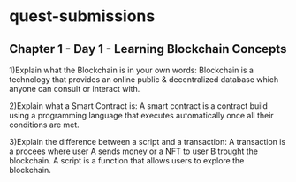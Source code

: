 # quest-submissions
## Chapter 1 - Day 1 - Learning Blockchain Concepts

1)Explain what the Blockchain is in your own words: Blockchain is a technology that provides an online public & decentralized database which anyone can consult or interact with.

2)Explain what a Smart Contract is: A smart contract is a contract build using a programming language that executes automatically once all their conditions are met.

3)Explain the difference between a script and a transaction: A transaction is a procees where user A sends money or a NFT to user B trought the blockchain. A script is a function that allows users to explore the blockchain.
